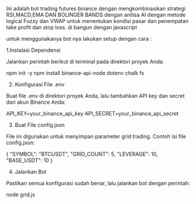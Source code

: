 Ini adalah bot trading futures binance 
dengan mengkombinasikan strategi RSI,MACD,EMA DAN BOLINGER BANDS dengan anilisa AI dengan metode logical Fuzzy dan VWAP 
untuk menentukan kondisi pasar dan penempatan take profit dan stop loss. di bangun dengan javascript  

untuk menggunakanya bot nya lakukan setup dengan cara :

1.Instalasi Dependensi

Jalankan perintah berikut di terminal pada direktori proyek Anda:

npm init -y
npm install binance-api-node dotenv chalk fs

2. Konfigurasi File .env

Buat file .env di direktori proyek Anda, lalu tambahkan API key dan secret dari akun Binance Anda:

API_KEY=your_binance_api_key
API_SECRET=your_binance_api_secret

3. Buat File config.json

File ini digunakan untuk menyimpan parameter grid trading. Contoh isi file config.json:

{
  "SYMBOL": "BTCUSDT",
  "GRID_COUNT": 5,
  "LEVERAGE": 10,
  "BASE_USDT": 10
}

4. Jalankan Bot

Pastikan semua konfigurasi sudah benar, lalu jalankan bot dengan perintah:

node grid.js

